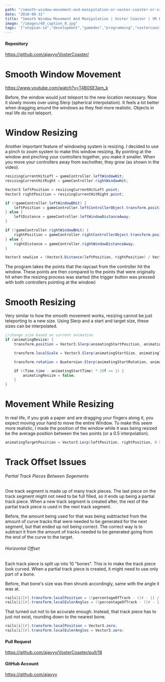 ```yaml
---
path: "/smooth-window-movement-and-manipulation-or-voster-coaster-or-vr-roller-coaster-building-and-tycoon-game-1535759087937"
date: "2018-08-31"
title: "Smooth Window Movement And Manipulation | Voster Coaster | VR Roller Coaster Building And Tycoon Game"
image: "/images/40_caption_0.jpg"
tags: '["utopian-io","development","gamedev","programming","vostercoaster"]'
---
```


#### Repository
https://github.com/ajayyy/VosterCoaster/

# Smooth Window Movement

https://www.youtube.com/watch?v=T4B0SE3am_k

Before, the window would just teleport to the new location necessary. Now it slowly moves over using Slerp  (spherical interpolation). It feels a lot better when dragging around the windows as they feel more realistic. Objects in real life do not teleport.

# Window Resizing

Another important feature of windowing system is resizing. I decided to use a pinch to zoom system to make this window resizing. By pointing at the window and pinching your controllers together, you make it smaller. When you move your controllers away from eachother, they grow (as shown in the video).

```c#
resizingCurrentHitLeft = gameController.leftWindowHit;
resizingCurrentHitRight = gameController.rightWindowHit;

Vector3 leftPosition = resizingCurrentHitLeft.point;
Vector3 rightPosition = resizingCurrentHitRight.point;

if (!gameController.leftWindowBHit) {
    leftPosition = gameController.leftControllerObject.transform.position + gameController.leftControllerObject.transform.forward * leftDistance;
} else {
    leftDistance = gameController.leftWindowDistanceAway;
}

if (!gameController.rightWindowBHit) {
    rightPosition = gameController.rightControllerObject.transform.position + gameController.rightControllerObject.transform.forward * rightDistance;
} else {
    rightDistance = gameController.rightWindowDistanceAway;
}

Vector3 newSize = (Vector3.Distance(leftPosition, rightPosition) / Vector3.Distance(resizingStartHitLeft.point, resizingStartHitRight.point)) * resizingStartSize;
```

The program takes the points that the raycast from the controller hit the window. These points are then compared to the points that were originally hit when the resizing process was started (the trigger button was pressed with both controllers pointing at the window)

# Smooth Resizing

Very similar to how the smooth movement works, resizing cannot be just teleporting to a new size. Using Slerp and a start and target size, these sizes can be interpolated.

```c#
//change size based on current animation
if (animatingResize) {
    transform.position = Vector3.Slerp(animatingStartPosition, animatingTargetPosition, (Time.time - animatingStartTime) * 20f);

    transform.localScale = Vector3.Slerp(animatingStartSize, animatingTargetSize, (Time.time - animatingStartTime) * 20f);

    transform.rotation = Quaternion.Slerp(animatingStartRotation, animatingTargetRotation, (Time.time - animatingStartTime) * 20f);

    if ((Time.time - animatingStartTime) * 20f >= 1) {
        animatingResize = false;
    }
}
```

# Movement While Resizing

In real life, if you grab a paper and are dragging your fingers along it, you expect moving your hand to move the entire Window. To make this seem more realistic, I made the position of the window while it was being resized be the average position between the two points (or a 0.5 interpolation).

```c#
animatingTargetPosition = Vector3.Lerp(leftPosition, rightPosition, 0.5f);
```

# Track Offset Issues

###### Partial Track Pieces Between Segements

One track segment is made up of many track pieces. The last piece on the track segment might not need to be full filled, so it ends up being a partial track piece. When a new track segment is created after, the rest of the partial track piece is used in the next track segment.

Before, the amount being used for that was being subtracted from the amount of curve tracks that were needed to be generated for the next segment, but that ended up not being correct. The correct way is to subtract it from the amount of tracks needed to be generated going from the end of the curve to the target.

###### Horizontal Offset

Each track piece is split up into 10 "bones". This is to make the track piece look curved. When a partial track piece is created, it might need to use only part of a bone.

Before, that bone's size was then shrunk accordingly, same with the angle it was at.

```c#
rails[i][r].transform.localPosition = ((percentageOfTrack - ((r - 1) / rollerCoaster.boneAmount)) * rollerCoaster.boneAmount) * defaultBonePosition;
rails[i][r].transform.localEulerAngles = ((percentageOfTrack - ((r - 1) / rollerCoaster.boneAmount)) * rollerCoaster.boneAmount) * currentAngle;
```

That turned out not to be accurate enough. Instead, that track piece has to just not exist, rounding down to the nearest bone.

```c#
rails[i][r].transform.localPosition = Vector3.zero;
rails[i][r].transform.localEulerAngles = Vector3.zero;
```

#### Pull Request
https://github.com/ajayyy/VosterCoaster/pull/18

#### GitHub Account
https://github.com/ajayyy